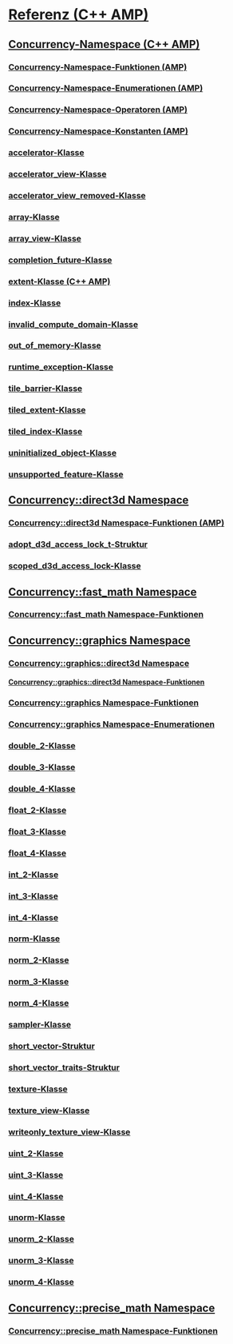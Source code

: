 # [Referenz (C++ AMP)](reference-cpp-amp.md)
## [Concurrency-Namespace (C++ AMP)](concurrency-namespace-cpp-amp.md)
### [Concurrency-Namespace-Funktionen (AMP)](concurrency-namespace-functions-amp.md)
### [Concurrency-Namespace-Enumerationen (AMP)](concurrency-namespace-enums-amp.md)
### [Concurrency-Namespace-Operatoren (AMP)](concurrency-namespace-operators-amp.md)
### [Concurrency-Namespace-Konstanten (AMP)](concurrency-namespace-constants-amp.md)
### [accelerator-Klasse](accelerator-class.md)
### [accelerator_view-Klasse](accelerator-view-class.md)
### [accelerator_view_removed-Klasse](accelerator-view-removed-class.md)
### [array-Klasse](array-class.md)
### [array_view-Klasse](array-view-class.md)
### [completion_future-Klasse](completion-future-class.md)
### [extent-Klasse (C++ AMP)](extent-class.md)
### [index-Klasse](index-class.md)
### [invalid_compute_domain-Klasse](invalid-compute-domain-class.md)
### [out_of_memory-Klasse](out-of-memory-class.md)
### [runtime_exception-Klasse](runtime-exception-class.md)
### [tile_barrier-Klasse](tile-barrier-class.md)
### [tiled_extent-Klasse](tiled-extent-class.md)
### [tiled_index-Klasse](tiled-index-class.md)
### [uninitialized_object-Klasse](uninitialized-object-class.md)
### [unsupported_feature-Klasse](unsupported-feature-class.md)
## [Concurrency::direct3d Namespace](concurrency-direct3d-namespace.md)
### [Concurrency::direct3d Namespace-Funktionen (AMP)](concurrency-direct3d-namespace-functions-amp.md)
### [adopt_d3d_access_lock_t-Struktur](adopt-d3d-access-lock-t-structure.md)
### [scoped_d3d_access_lock-Klasse](scoped-d3d-access-lock-class.md)
## [Concurrency::fast_math Namespace](concurrency-fast-math-namespace.md)
### [Concurrency::fast_math Namespace-Funktionen](concurrency-fast-math-namespace-functions.md)
## [Concurrency::graphics Namespace](concurrency-graphics-namespace.md)
### [Concurrency::graphics::direct3d Namespace](concurrency-graphics-direct3d-namespace.md)
#### [Concurrency::graphics::direct3d Namespace-Funktionen](concurrency-graphics-direct3d-namespace-functions.md)
### [Concurrency::graphics Namespace-Funktionen](concurrency-graphics-namespace-functions.md)
### [Concurrency::graphics Namespace-Enumerationen](concurrency-graphics-namespace-enums.md)
### [double_2-Klasse](double-2-class.md)
### [double_3-Klasse](double-3-class.md)
### [double_4-Klasse](double-4-class.md)
### [float_2-Klasse](float-2-class.md)
### [float_3-Klasse](float-3-class.md)
### [float_4-Klasse](float-4-class.md)
### [int_2-Klasse](int-2-class.md)
### [int_3-Klasse](int-3-class.md)
### [int_4-Klasse](int-4-class.md)
### [norm-Klasse](norm-class.md)
### [norm_2-Klasse](norm-2-class.md)
### [norm_3-Klasse](norm-3-class.md)
### [norm_4-Klasse](norm-4-class.md)
### [sampler-Klasse](sampler-class.md)
### [short_vector-Struktur](short-vector-structure.md)
### [short_vector_traits-Struktur](short-vector-traits-structure.md)
### [texture-Klasse](texture-class.md)
### [texture_view-Klasse](texture-view-class.md)
### [writeonly_texture_view-Klasse](writeonly-texture-view-class.md)
### [uint_2-Klasse](uint-2-class.md)
### [uint_3-Klasse](uint-3-class.md)
### [uint_4-Klasse](uint-4-class.md)
### [unorm-Klasse](unorm-class.md)
### [unorm_2-Klasse](unorm-2-class.md)
### [unorm_3-Klasse](unorm-3-class.md)
### [unorm_4-Klasse](unorm-4-class.md)
## [Concurrency::precise_math Namespace](concurrency-precise-math-namespace.md)
### [Concurrency::precise_math Namespace-Funktionen](concurrency-precise-math-namespace-functions.md)
